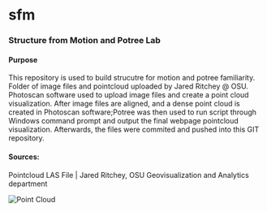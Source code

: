 # sfm

### Structure from Motion and Potree Lab

#### Purpose

This repository is used to build strucutre for motion and potree familiarity. Folder of image files and pointcloud uploaded by Jared Ritchey @ OSU. Photoscan software used to upload image files and create a point cloud visualization. After image files are aligned, and a dense point cloud is created in Photoscan software;Potree was then used to run script through Windows command prompt and output the final webpage pointcloud visualization. Afterwards, the files were commited and pushed into this GIT repository.

#### Sources:

Pointcloud LAS File | Jared Ritchey, OSU Geovisualization and Analytics department


![Point Cloud](sfm/img/pointcloudvis.png)

